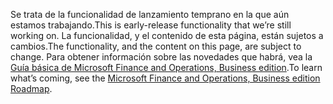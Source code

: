 <span data-ttu-id="49e4b-101">Se trata de la funcionalidad de lanzamiento temprano en la que aún estamos trabajando.</span><span class="sxs-lookup"><span data-stu-id="49e4b-101">This is early-release functionality that we’re still working on.</span></span> <span data-ttu-id="49e4b-102">La funcionalidad, y el contenido de esta página, están sujetos a cambios.</span><span class="sxs-lookup"><span data-stu-id="49e4b-102">The functionality, and the content on this page, are subject to change.</span></span> <span data-ttu-id="49e4b-103">Para obtener información sobre las novedades que habrá, vea la [Guía básica de Microsoft Finance and Operations, Business edition](https://go.microsoft.com/fwlink/?linkid=842139).</span><span class="sxs-lookup"><span data-stu-id="49e4b-103">To learn what’s coming, see the [Microsoft Finance and Operations, Business edition Roadmap](https://go.microsoft.com/fwlink/?linkid=842139).</span></span>